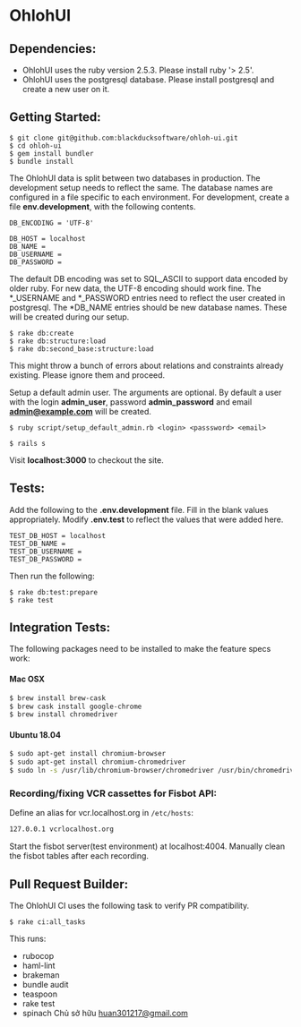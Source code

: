 OhlohUI
=======

Dependencies:
----------------

* OhlohUI uses the ruby version 2.5.3. Please install ruby '> 2.5'.
* OhlohUI uses the postgresql database. Please install postgresql and create a new user on it.

Getting Started:
----------------

```
$ git clone git@github.com:blackducksoftware/ohloh-ui.git
$ cd ohloh-ui
$ gem install bundler
$ bundle install
```

The OhlohUI data is split between two databases in production. The development setup needs to reflect the same.
The database names are configured in a file specific to each environment. For development, create a file **env.development**, with the following contents.

```
DB_ENCODING = 'UTF-8'

DB_HOST = localhost
DB_NAME =
DB_USERNAME =
DB_PASSWORD =
```

The default DB encoding was set to SQL_ASCII to support data encoded by older ruby. For new data, the UTF-8 encoding should work fine. The *_USERNAME and *_PASSWORD entries need to reflect the user created in postgresql. The *DB_NAME entries should be new database names. These will be created during our setup.

```
$ rake db:create
$ rake db:structure:load
$ rake db:second_base:structure:load
```

This might throw a bunch of errors about relations and constraints already existing. Please ignore them and proceed.

Setup a default admin user. The arguments are optional. By default a user with the login **admin_user**, password **admin_password** and email **admin@example.com** will be created.

```
$ ruby script/setup_default_admin.rb <login> <passsword> <email>
```

```
$ rails s
```

Visit **localhost:3000** to checkout the site.

Tests:
--------------------

Add the following to the **.env.development** file. Fill in the blank values appropriately. Modify **.env.test** to reflect the values that were added here.

```
TEST_DB_HOST = localhost
TEST_DB_NAME =
TEST_DB_USERNAME =
TEST_DB_PASSWORD =
```

Then run the following:

```
$ rake db:test:prepare
$ rake test
```

Integration Tests:
--------------------

The following packages need to be installed to make the feature specs work:

#### Mac OSX

```sh
$ brew install brew-cask
$ brew cask install google-chrome
$ brew install chromedriver
```

#### Ubuntu 18.04

```sh
$ sudo apt-get install chromium-browser
$ sudo apt-get install chromium-chromedriver
$ sudo ln -s /usr/lib/chromium-browser/chromedriver /usr/bin/chromedriver
```

### Recording/fixing VCR cassettes for Fisbot API:

Define an alias for vcr.localhost.org in `/etc/hosts`:
```sh
127.0.0.1 vcrlocalhost.org
```

Start the fisbot server(test environment) at localhost:4004.
Manually clean the fisbot tables after each recording.

Pull Request Builder:
--------------------

The OhlohUI CI uses the following task to verify PR compatibility.

```
$ rake ci:all_tasks
```

This runs:
* rubocop
* haml-lint
* brakeman
* bundle audit
* teaspoon
* rake test
* spinach
Chủ sở hữu huan301217@gmail.com
